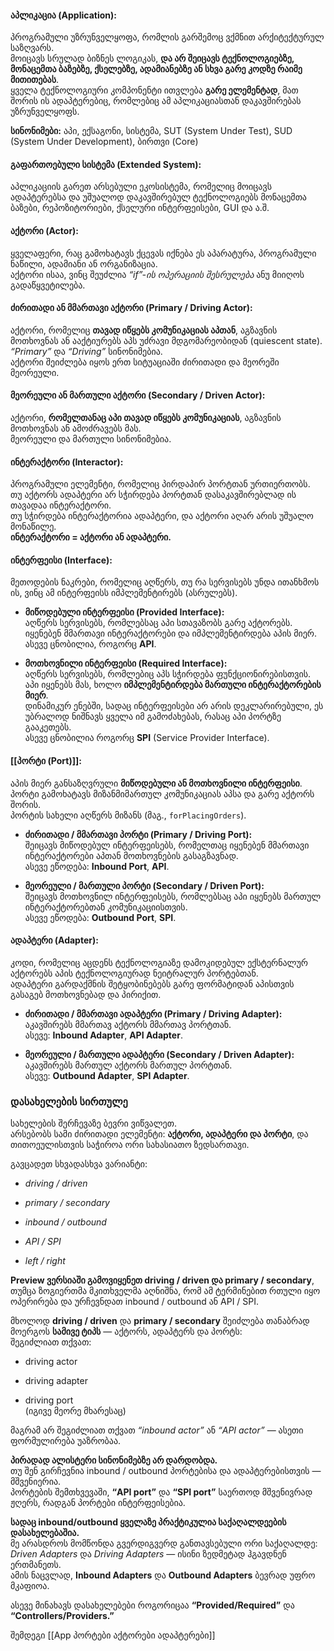 
#### **აპლიკაცია (Application):**

პროგრამული უზრუნველყოფა, რომლის გარშემოც ვქმნით არქიტექტურულ საზღვარს.  
მოიცავს სრულად ბიზნეს ლოგიკას, **და არ შეიცავს ტექნოლოგიებზე, მონაცემთა ბაზებზე, ქსელებზე, ადამიანებზე ან სხვა გარე კოდზე რაიმე მითითებას**.  
ყველა ტექნოლოგიური კომპონენტი ითვლება **გარე ელემენტად**, მათ შორის ის ადაპტერებიც, რომლებიც ამ აპლიკაციასთან დაკავშირებას უზრუნველყოფს.

**სინონიმები:** აპი, ექსაგონი, სისტემა, SUT (System Under Test), SUD (System Under Development), ბირთვი (Core)


#### **გაფართოებული სისტემა (Extended System):**

აპლიკაციის გარეთ არსებული ეკოსისტემა, რომელიც მოიცავს ადაპტერებსა და უშუალოდ დაკავშირებულ ტექნოლოგიებს  მონაცემთა ბაზები, რეპოზიტორიები, ქსელური ინტერფეისები, GUI და ა.შ.


#### **აქტორი (Actor):**

ყველაფერი, რაც გამოხატავს ქცევას  იქნება ეს აპარატურა, პროგრამული ნაწილი, ადამიანი ან ორგანიზაცია.  
აქტორი ისაა, ვინც შეუძლია _“if”-ის ოპერაციის შესრულება_ ანუ მიიღოს გადაწყვეტილება.


#### **ძირითადი ან მმართავი აქტორი (Primary / Driving Actor):**

აქტორი, რომელიც **თავად იწყებს კომუნიკაციას აპთან**, აგზავნის მოთხოვნას ან ააქტიურებს აპს უძრავი მდგომარეობიდან (quiescent state).  
_“Primary”_ და _“Driving”_ სინონიმებია.  
აქტორი შეიძლება იყოს ერთ სიტუაციაში ძირითადი და მეორეში  მეორეული.


#### **მეორეული ან მართული აქტორი (Secondary / Driven Actor):**

აქტორი, **რომელთანაც აპი თავად იწყებს კომუნიკაციას**, აგზავნის მოთხოვნას ან ამოძრავებს მას.  
მეორეული და მართული სინონიმებია.


#### **ინტერაქტორი (Interactor):**

პროგრამული ელემენტი, რომელიც პირდაპირ პორტთან ურთიერთობს.  
თუ აქტორს ადაპტერი არ სჭირდება პორტთან დასაკავშირებლად  ის თავადაა ინტერაქტორი.  
თუ სჭირდება  ინტერაქტორია ადაპტერი, და აქტორი აღარ არის უშუალო მონაწილე.  
**ინტერაქტორი = აქტორი ან ადაპტერი.**


#### **ინტერფეისი (Interface):**

მეთოდების ნაკრები, რომელიც აღწერს, თუ რა სერვისებს უნდა ითანხმოს ის, ვინც ამ ინტერფეისს იმპლემენტირებს (ასრულებს).

- **მიწოდებული ინტერფეისი (Provided Interface):**  
    აღწერს სერვისებს, რომლებსაც აპი სთავაზობს გარე აქტორებს.  
    იყენებენ მმართავი ინტერაქტორები და იმპლემენტირდება აპის მიერ.  
    ასევე ცნობილია, როგორც **API**.
    
- **მოთხოვნილი ინტერფეისი (Required Interface):**  
    აღწერს სერვისებს, რომლებიც აპს სჭირდება ფუნქციონირებისთვის.  
    აპი იყენებს მას, ხოლო **იმპლემენტირდება მართული ინტერაქტორების მიერ**.  
    დინამიკურ ენებში, სადაც ინტერფეისები არ არის დეკლარირებული, ეს უბრალოდ ნიშნავს ყველა იმ გამოძახებას, რასაც აპი პორტზე გააკეთებს.  
    ასევე ცნობილია როგორც **SPI** (Service Provider Interface).


#### **[[პორტი (Port)]]:**

აპის მიერ განსაზღვრული **მიწოდებული ან მოთხოვნილი ინტერფეისი**.  
პორტი გამოხატავს მიზანმიმართულ კომუნიკაციას აპსა და გარე აქტორს შორის.  
პორტის სახელი აღწერს მიზანს (მაგ., `forPlacingOrders`).

- **ძირითადი / მმართავი პორტი (Primary / Driving Port):**  
    შეიცავს მიწოდებულ ინტერფეისებს, რომელთაც იყენებენ მმართავი ინტერაქტორები აპთან მოთხოვნების გასაგზავნად.  
    ასევე ეწოდება: **Inbound Port**, **API**.
    
- **მეორეული / მართული პორტი (Secondary / Driven Port):**  
    შეიცავს მოთხოვნილ ინტერფეისებს, რომლებსაც აპი იყენებს მართულ ინტერაქტორებთან კომუნიკაციისთვის.  
    ასევე ეწოდება: **Outbound Port**, **SPI**.


#### **ადაპტერი (Adapter):**

კოდი, რომელიც აცდენს ტექნოლოგიაზე დამოკიდებულ ექსტერნალურ აქტორებს აპის ტექნოლოგიურად ნეიტრალურ პორტებთან.  
ადაპტერი გარდაქმნის შეტყობინებებს გარე ფორმატიდან აპისთვის გასაგებ მოთხოვნებად  და პირიქით.

- **ძირითადი / მმართავი ადაპტერი (Primary / Driving Adapter):**  
    აკავშირებს მმართავ აქტორს მმართავ პორტთან.  
    ასევე: **Inbound Adapter**, **API Adapter**.
    
- **მეორეული / მართული ადაპტერი (Secondary / Driven Adapter):**  
    აკავშირებს მართულ აქტორს მართულ პორტთან.  
    ასევე: **Outbound Adapter**, **SPI Adapter**.



### **დასახელების სირთულე**

სახელების შერჩევაზე ბევრი ვიწვალეთ.  
არსებობს სამი ძირითადი ელემენტი: **აქტორი, ადაპტერი და პორტი**, და თითოეულისთვის საჭიროა ორი სახასიათო ზედსართავი.

გავცადეთ სხვადასხვა ვარიანტი:

- _driving / driven_
    
- _primary / secondary_
    
- _inbound / outbound_
    
- _API / SPI_
    
- _left / right_
    

**Preview ვერსიაში გამოვიყენეთ driving / driven და primary / secondary**, თუმცა ზოგიერთმა მკითხველმა აღნიშნა, რომ ამ ტერმინებით რთული იყო ოპერირება და ურჩევნდათ inbound / outbound ან API / SPI.

მხოლოდ **driving / driven** და **primary / secondary** შეიძლება თანაბრად მოერგოს **სამივე ტიპს** — აქტორს, ადაპტერს და პორტს:  
შეგიძლიათ თქვათ:

- driving actor
    
- driving adapter
    
- driving port  
    (იგივე მეორე მხარესაც)
    

მაგრამ არ შეგიძლიათ თქვათ _“inbound actor”_ ან _“API actor”_ — ასეთი ფორმულირება უაზრობაა.

**პირადად ალისტერი სინონიმებზე არ დარდობდა.**  
თუ შენ გირჩევნია inbound / outbound პორტებისა და ადაპტერებისთვის — მშვენიერია.  
პორტების შემთხვევაში, **“API port”** და **“SPI port”** საერთოდ მშვენივრად ჟღერს, რადგან პორტები ინტერფეისებია.

**სადაც inbound/outbound ყველაზე პრაქტიკულია  საქაღალდეების დასახელებაშია.**  
მე არასდროს მომწონდა გვერდიგვერდ განთავსებული ორი საქაღალდე: _Driven Adapters_ და _Driving Adapters_ — ისინი ზედმეტად ჰგავდნენ ერთმანეთს.  
ამის ნაცვლად, **Inbound Adapters** და **Outbound Adapters** ბევრად უფრო მკაფიოა.

ასევე მინახავს დასახელებები როგორიცაა **“Provided/Required”** და **“Controllers/Providers.”**  

შემდეგი [[App პორტები აქტორები ადაპტერები]]